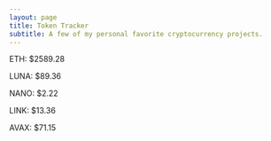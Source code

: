 ```yaml
---
layout: page
title: Token Tracker
subtitle: A few of my personal favorite cryptocurrency projects.
---
```


<!--BEGINCRYPTOINPUT-->
ETH: $2589.28

LUNA: $89.36

NANO: $2.22

LINK: $13.36

AVAX: $71.15

<!--ENDCRYPTOINPUT-->
